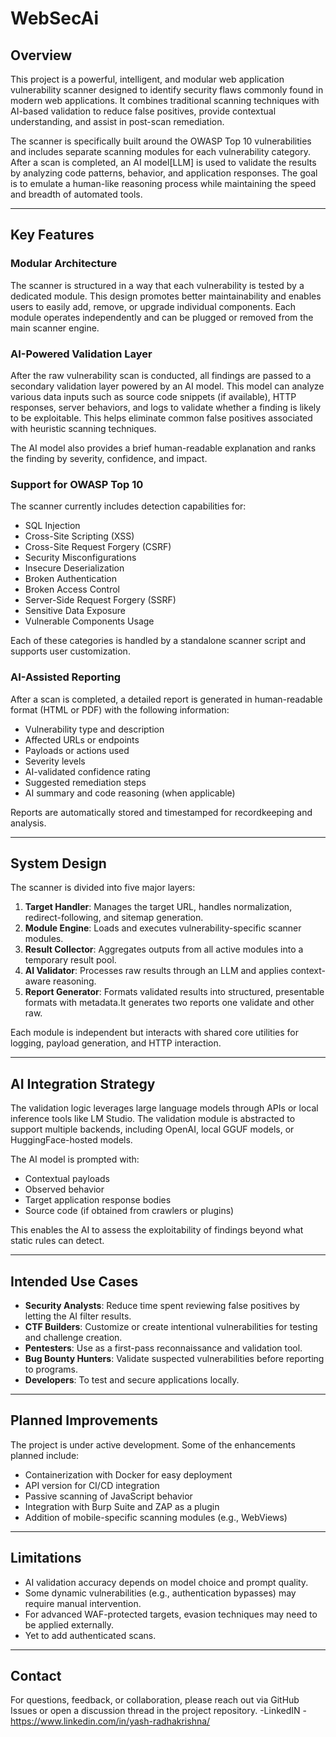 # WebSecAi


## Overview

This project is a powerful, intelligent, and modular web application vulnerability scanner designed to identify security flaws commonly found in modern web applications. It combines traditional scanning techniques with AI-based validation to reduce false positives, provide contextual understanding, and assist in post-scan remediation.

The scanner is specifically built around the OWASP Top 10 vulnerabilities and includes separate scanning modules for each vulnerability category. After a scan is completed, an AI model[LLM] is used to validate the results by analyzing code patterns, behavior, and application responses. The goal is to emulate a human-like reasoning process while maintaining the speed and breadth of automated tools.

---

## Key Features

### Modular Architecture

The scanner is structured in a way that each vulnerability is tested by a dedicated module. This design promotes better maintainability and enables users to easily add, remove, or upgrade individual components. Each module operates independently and can be plugged or removed from the main scanner engine.

### AI-Powered Validation Layer

After the raw vulnerability scan is conducted, all findings are passed to a secondary validation layer powered by an AI model. This model can analyze various data inputs such as source code snippets (if available), HTTP responses, server behaviors, and logs to validate whether a finding is likely to be exploitable. This helps eliminate common false positives associated with heuristic scanning techniques.

The AI model also provides a brief human-readable explanation and ranks the finding by severity, confidence, and impact.

### Support for OWASP Top 10

The scanner currently includes detection capabilities for:

- SQL Injection
- Cross-Site Scripting (XSS)
- Cross-Site Request Forgery (CSRF)
- Security Misconfigurations
- Insecure Deserialization
- Broken Authentication
- Broken Access Control
- Server-Side Request Forgery (SSRF)
- Sensitive Data Exposure
- Vulnerable Components Usage

Each of these categories is handled by a standalone scanner script and supports user customization.

### AI-Assisted Reporting

After a scan is completed, a detailed report is generated in human-readable format (HTML or PDF) with the following information:

- Vulnerability type and description
- Affected URLs or endpoints
- Payloads or actions used
- Severity levels
- AI-validated confidence rating
- Suggested remediation steps
- AI summary and code reasoning (when applicable)

Reports are automatically stored and timestamped for recordkeeping and analysis.

---

## System Design

The scanner is divided into five major layers:

1. **Target Handler**: Manages the target URL, handles normalization, redirect-following, and sitemap generation.
2. **Module Engine**: Loads and executes vulnerability-specific scanner modules.
3. **Result Collector**: Aggregates outputs from all active modules into a temporary result pool.
4. **AI Validator**: Processes raw results through an LLM and applies context-aware reasoning.
5. **Report Generator**: Formats validated results into structured, presentable formats with metadata.It generates two reports one validate and other raw.

Each module is independent but interacts with shared core utilities for logging, payload generation, and HTTP interaction.

---

## AI Integration Strategy

The validation logic leverages large language models through APIs or local inference tools like LM Studio. The validation module is abstracted to support multiple backends, including OpenAI, local GGUF models, or HuggingFace-hosted models.

The AI model is prompted with:

- Contextual payloads
- Observed behavior
- Target application response bodies
- Source code (if obtained from crawlers or plugins)

This enables the AI to assess the exploitability of findings beyond what static rules can detect.

---

## Intended Use Cases

- **Security Analysts**: Reduce time spent reviewing false positives by letting the AI filter results.
- **CTF Builders**: Customize or create intentional vulnerabilities for testing and challenge creation.
- **Pentesters**: Use as a first-pass reconnaissance and validation tool.
- **Bug Bounty Hunters**: Validate suspected vulnerabilities before reporting to programs.
- **Developers**: To test and secure applications locally.

---

## Planned Improvements

The project is under active development. Some of the enhancements planned include:

- Containerization with Docker for easy deployment
- API version for CI/CD integration
- Passive scanning of JavaScript behavior
- Integration with Burp Suite and ZAP as a plugin
- Addition of mobile-specific scanning modules (e.g., WebViews)

---

## Limitations

- AI validation accuracy depends on model choice and prompt quality.
- Some dynamic vulnerabilities (e.g., authentication bypasses) may require manual intervention.
- For advanced WAF-protected targets, evasion techniques may need to be applied externally.
- Yet to add authenticated scans.

---

## Contact

For questions, feedback, or collaboration, please reach out via GitHub Issues or open a discussion thread in the project repository.
-LinkedIN - https://www.linkedin.com/in/yash-radhakrishna/


